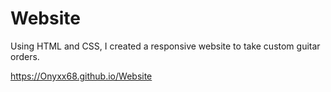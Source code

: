 # Website

Using HTML and CSS, I created a responsive website to take custom guitar orders.

https://Onyxx68.github.io/Website
